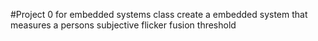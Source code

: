 #Project 0 for embedded systems class
create a embedded system that measures a persons subjective flicker fusion threshold
